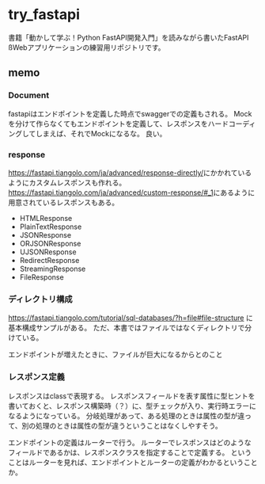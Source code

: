 # try_fastapi

書籍「動かして学ぶ！Python FastAPI開発入門」を読みながら書いたFastAPI ßWebアプリケーションの練習用リポジトリです。

## memo

### Document

fastapiはエンドポイントを定義した時点でswaggerでの定義もされる。
Mockを分けて作らなくてもエンドポイントを定義して、レスポンスをハードコーディングしてしまえば、それでMockになるな。
良い。

### response

<https://fastapi.tiangolo.com/ja/advanced/response-directly/>にかかれているようにカスタムレスポンスも作れる。
<https://fastapi.tiangolo.com/ja/advanced/custom-response/#_1>にあるように用意されているレスポンスもある。

* HTMLResponse
* PlainTextResponse
* JSONResponse
* ORJSONResponse
* UJSONResponse
* RedirectResponse
* StreamingResponse
* FileResponse

### ディレクトリ構成

<https://fastapi.tiangolo.com/tutorial/sql-databases/?h=file#file-structure>
に基本構成サンプルがある。
ただ、本書ではファイルではなくディレクトリで分けている。

エンドポイントが増えたときに、ファイルが巨大になるからとのこと

### レスポンス定義

レスポンスはclassで表現する。
レスポンスフィールドを表す属性に型ヒントを書いておくと、レスポンス構築時（？）に、型チェックが入り、実行時エラーになるようになっている。
分岐処理があって、ある処理のときは属性の型が違って、別の処理のときは属性の型が違うということはなくしやすそう。

エンドポイントの定義はルーターで行う。
ルーターでレスポンスはどのようなフィールドであるかは、レスポンスクラスを指定することで定義する。
ということはルーターを見れば、エンドポイントとルーターの定義がわかるということか。
